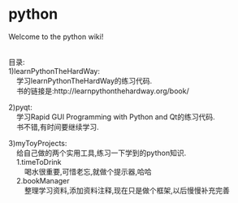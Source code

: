 python
======

<p>
	Welcome to the python wiki!
</p>
<p>
	<br />
目录:<br />
1)learnPythonTheHardWay:<br />
&nbsp;&nbsp;&nbsp; 学习learnPythonTheHardWay的练习代码.<br />
&nbsp;&nbsp;&nbsp; 书的链接是:http://learnpythonthehardway.org/book/
</p>
<p>
	2)pyqt:<br />
&nbsp;&nbsp;&nbsp; 学习Rapid GUI Programming with Python and Qt的练习代码.<br />
&nbsp;&nbsp;&nbsp; 书不错,有时间要继续学习.
</p>
<p>
	3)myToyProjects:<br />
&nbsp;&nbsp;&nbsp; 给自己做的两个实用工具,练习一下学到的python知识.<br />
&nbsp;&nbsp;&nbsp; 1.timeToDrink<br />
&nbsp;&nbsp;&nbsp;&nbsp;&nbsp;&nbsp;&nbsp; 喝水很重要,可惜老忘,就做个提示器,哈哈<br />
&nbsp;&nbsp;&nbsp; 2.bookManager<br />
&nbsp;&nbsp;&nbsp;&nbsp;&nbsp;&nbsp;&nbsp; 整理学习资料,添加资料注释,现在只是做个框架,以后慢慢补充完善<br />
&nbsp;&nbsp;&nbsp;&nbsp;&nbsp;
</p>


